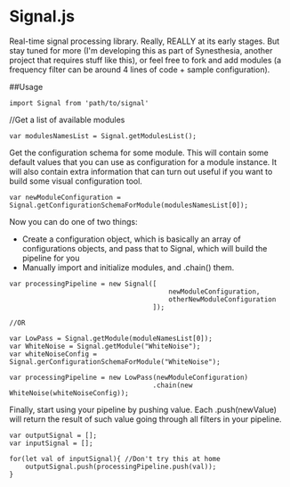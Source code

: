 # Signal.js
Real-time signal processing library. Really, REALLY at its early stages. But stay tuned for more (I'm developing this as part of Synesthesia, another project that requires stuff like this), or feel free to fork and add modules (a frequency filter can be around 4 lines of code + sample configuration).

##Usage

```
import Signal from 'path/to/signal'
```
//Get a list of available modules
```
var modulesNamesList = Signal.getModulesList();
```

Get the configuration schema for some module. This will contain some default values that you can use as configuration for a module instance. It will also contain extra information that can turn out useful if you want to build some visual configuration tool.
```
var newModuleConfiguration = Signal.getConfigurationSchemaForModule(modulesNamesList[0]);
```
Now you can do one of two things:
- Create a configuration object, which is basically an array of configurations objects, and pass that to Signal, which will build the pipeline for you
- Manually import and initialize modules, and .chain() them.
```
var processingPipeline = new Signal([
                                        newModuleConfiguration,
                                        otherNewModuleConfiguration
                                    ]);

//OR

var LowPass = Signal.getModule(moduleNamesList[0]);
var WhiteNoise = Signal.getModule("WhiteNoise");
var whiteNoiseConfig = Signal.gerConfigurationSchemaForModule("WhiteNoise");

var processingPipeline = new LowPass(newModuleConfiguration)
                                    .chain(new WhiteNoise(whiteNoiseConfig));
```

Finally, start using your pipeline by pushing value. Each .push(newValue) will return the result of such value going through all filters in your pipeline.

```
var outputSignal = [];
var inputSignal = [];

for(let val of inputSignal){ //Don't try this at home
    outputSignal.push(processingPipeline.push(val));
}
```
